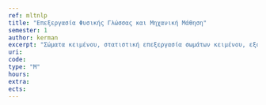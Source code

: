 ```yaml
---
ref: mltnlp
title: "Επεξεργασία Φυσικής Γλώσσας και Μηχανική Μάθηση"
semester: 1
author: kerman  
excerpt: "Σώματα κειμένου, στατιστική επεξεργασία σωμάτων κειμένου, εξόρυξη κειμενικήςγνώσης, κατηγοριοποίηση και ομαδοποίηση σε κειμενικά δεδομένα, εξόρυξηγνώσης από κείμενα στον Ιστό, τεχνικές επεξεργασίας κειμένου στον ΚοινωνικόΙστό, ανάλυση συναισθήματος στον Ιστό, τεχνικές βαθιάς μάθησης στη γλωσσική τεχνολογία, συντακτική, σημασιολογική και πραγματολογική ανάλυση κειμένωνκαι διαλόγων σε φυσική γλώσσα, αποσαφήνιση αμφίσημων λέξεων βάσεισυμφραζομένων (context), αναγνώριση τμημάτων πληροφορίας σε κείμενο (information extraction)."
uri:
code:
type: "M"
hours: 
extra:
ects:
---
```

